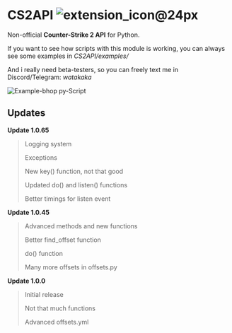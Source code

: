 # CS2API ![extension_icon@24px](https://github.com/user-attachments/assets/0564d69a-34c3-4cd7-8186-05170ffc2e49)

Non-official **Counter-Strike 2 API** for Python.

If you want to see how scripts with this module is working, you can always see some examples in *CS2API/examples/*

And i really need beta-testers, so you can freely text me in Discord/Telegram: *watakaka*

![Example-bhop py-Script](https://github.com/user-attachments/assets/45059595-da2f-479c-850b-e1a8c8203012)

## Updates

**Update 1.0.65**
> Logging system
> 
> Exceptions
> 
> New key() function, not that good
> 
> Updated do() and listen() functions
> 
> Better timings for listen event

**Update 1.0.45**
> Advanced methods and new functions
> 
> Better find_offset function
> 
> do() function
> 
> Many more offsets in offsets.py

**Update 1.0.0**
> Initial release
> 
> Not that much functions
> 
> Advanced offsets.yml
